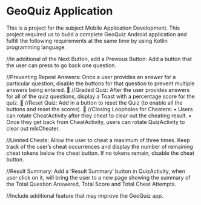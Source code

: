 # GeoQuiz Application
This is a project for the subject Mobile Application Development. This project required us to build a complete GeoQuiz Android application and fulfill the following requirements at the same time by using Kotlin programming language.

//In additional of the Next Button, add a Previous Button: Add a button that the user can press to go back one question.

//Preventing Repeat Answers: Once a user provides an answer for a particular question, disable the buttons for that question to prevent multiple answers being entered.

//Graded Quiz: After the user provides answers for all of the quiz questions, display a Toast with a percentage score for the quiz.

//Reset Quiz: Add in a button to reset the Quiz (to enable all the buttons and reset the scores).
 
//Closing Loopholes for Cheaters:
• Users can rotate CheatActivity after they cheat to clear out the cheating result.
• Once they get back from CheatActivity, users can rotate QuizActivity to clear out
mIsCheater.

//Limited Cheats: Allow the user to cheat a maximum of three times. Keep track of the user’s cheat occurrences and display the number of remaining cheat tokens below the cheat button. If no tokens remain, disable the cheat button.

//Result Summary: Add a ‘Result Summary’ button in QuizActivity, when user click on it, will bring the user to a new page showing the summary of the Total Question Answered, Total Score and Total Cheat Attempts.

//Include additional feature that may improve the GeoQuiz app.

